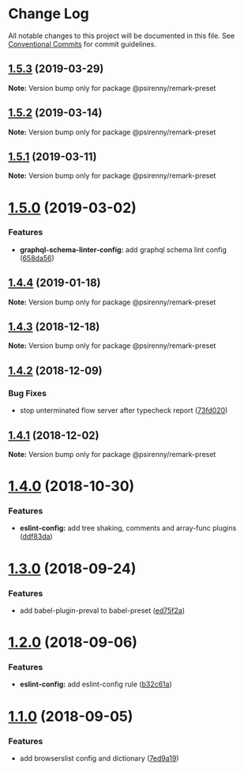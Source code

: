 # Change Log

All notable changes to this project will be documented in this file.
See [Conventional Commits](https://conventionalcommits.org) for commit guidelines.

## [1.5.3](https://github.com/psirenny/monorepo/tree/master/packages/remark-preset/compare/@psirenny/remark-preset@1.5.2...@psirenny/remark-preset@1.5.3) (2019-03-29)

**Note:** Version bump only for package @psirenny/remark-preset





## [1.5.2](https://github.com/psirenny/monorepo/tree/master/packages/remark-preset/compare/@psirenny/remark-preset@1.5.1...@psirenny/remark-preset@1.5.2) (2019-03-14)

**Note:** Version bump only for package @psirenny/remark-preset





## [1.5.1](https://github.com/psirenny/monorepo/tree/master/packages/remark-preset/compare/@psirenny/remark-preset@1.5.0...@psirenny/remark-preset@1.5.1) (2019-03-11)

**Note:** Version bump only for package @psirenny/remark-preset





# [1.5.0](https://github.com/psirenny/monorepo/tree/master/packages/remark-preset/compare/@psirenny/remark-preset@1.4.4...@psirenny/remark-preset@1.5.0) (2019-03-02)


### Features

* **graphql-schema-linter-config:** add graphql schema lint config ([658da56](https://github.com/psirenny/monorepo/tree/master/packages/remark-preset/commit/658da56))





## [1.4.4](https://github.com/psirenny/monorepo/tree/master/packages/remark-preset/compare/@psirenny/remark-preset@1.4.3...@psirenny/remark-preset@1.4.4) (2019-01-18)

**Note:** Version bump only for package @psirenny/remark-preset





## [1.4.3](https://github.com/psirenny/monorepo/tree/master/packages/remark-preset/compare/@psirenny/remark-preset@1.4.2...@psirenny/remark-preset@1.4.3) (2018-12-18)

**Note:** Version bump only for package @psirenny/remark-preset





## [1.4.2](https://github.com/psirenny/monorepo/tree/master/packages/remark-preset/compare/@psirenny/remark-preset@1.4.1...@psirenny/remark-preset@1.4.2) (2018-12-09)


### Bug Fixes

* stop unterminated flow server after typecheck report ([73fd020](https://github.com/psirenny/monorepo/tree/master/packages/remark-preset/commit/73fd020))





## [1.4.1](https://github.com/psirenny/monorepo/tree/master/packages/remark-preset/compare/@psirenny/remark-preset@1.4.0...@psirenny/remark-preset@1.4.1) (2018-12-02)

**Note:** Version bump only for package @psirenny/remark-preset





# [1.4.0](https://github.com/psirenny/monorepo/tree/master/packages/remark-preset/compare/@psirenny/remark-preset@1.3.0...@psirenny/remark-preset@1.4.0) (2018-10-30)


### Features

* **eslint-config:** add tree shaking, comments and array-func plugins ([ddf83da](https://github.com/psirenny/monorepo/tree/master/packages/remark-preset/commit/ddf83da))





<a name="1.3.0"></a>
# [1.3.0](https://github.com/psirenny/monorepo/tree/master/packages/remark-preset/compare/@psirenny/remark-preset@1.2.0...@psirenny/remark-preset@1.3.0) (2018-09-24)


### Features

* add babel-plugin-preval to babel-preset ([ed75f2a](https://github.com/psirenny/monorepo/tree/master/packages/remark-preset/commit/ed75f2a))





<a name="1.2.0"></a>
# [1.2.0](https://github.com/psirenny/monorepo/tree/master/packages/remark-preset/compare/@psirenny/remark-preset@1.1.0...@psirenny/remark-preset@1.2.0) (2018-09-06)


### Features

* **eslint-config:** add eslint-config rule ([b32c61a](https://github.com/psirenny/monorepo/tree/master/packages/remark-preset/commit/b32c61a))





<a name="1.1.0"></a>
# [1.1.0](https://github.com/psirenny/monorepo/tree/master/packages/remark-preset/compare/@psirenny/remark-preset@1.0.2...@psirenny/remark-preset@1.1.0) (2018-09-05)


### Features

* add browserslist config and dictionary ([7ed9a19](https://github.com/psirenny/monorepo/tree/master/packages/remark-preset/commit/7ed9a19))
